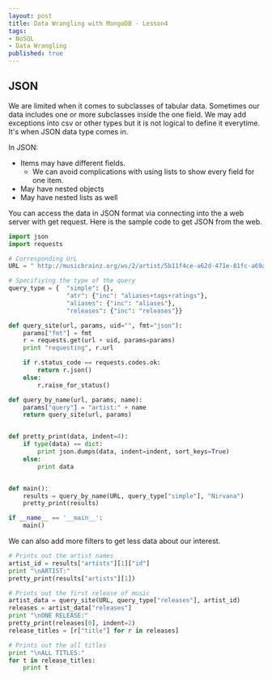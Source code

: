 ```yaml
---
layout: post
title: Data Wrangling with MongoDB - Lesson4
tags:
- NoSQL
- Data Wrangling
published: true
---
```


## JSON
We are limited when it comes to subclasses of tabular data. Sometimes our data includes one or more subclasses inside the one field. We may add exceptions into csv or other types but it is not logical to define it everytime. It's when JSON data type comes in.

In JSON:

 - Items may have different fields.
 	- We can avoid complications with using lists to show every field for one item.
 - May have nested objects
 - May have nested lists as well

You can access the data in JSON format via connecting into the a web server with get request. Here is the sample code to get JSON from the web.

```Python
import json
import requests

# Corresponding UrL
URL = " http://musicbrainz.org/ws/2/artist/5b11f4ce-a62d-471e-81fc-a69a8278c7da?inc=aliases&fmt=json"

# Specifiying the type of the query
query_type = {  "simple": {},
                "atr": {"inc": "aliases+tags+ratings"},
                "aliases": {"inc": "aliases"},
                "releases": {"inc": "releases"}}

def query_site(url, params, uid="", fmt="json"):
    params["fmt"] = fmt
    r = requests.get(url + uid, params=params)
    print "requesting", r.url

    if r.status_code == requests.codes.ok:
        return r.json()
    else:
        r.raise_for_status()

def query_by_name(url, params, name):
    params["query"] = "artist:" + name
    return query_site(url, params)


def pretty_print(data, indent=4):
    if type(data) == dict:
        print json.dumps(data, indent=indent, sort_keys=True)
    else:
        print data


def main():
    results = query_by_name(URL, query_type["simple"], "Nirvana")
    pretty_print(results)

if __name__ == '__main__':
    main()
```

We can also add more filters to get less data about our interest.

```Python
# Prints out the artist names
artist_id = results["artists"][1]["id"]
print "\nARTIST:"
pretty_print(results["artists"][1])

# Prints out the first release of music
artist_data = query_site(URL, query_type["releases"], artist_id)
releases = artist_data["releases"]
print "\nONE RELEASE:"
pretty_print(releases[0], indent=2)
release_titles = [r["title"] for r in releases]

# Prints out the all titles
print "\nALL TITLES:"
for t in release_titles:
    print t

```
